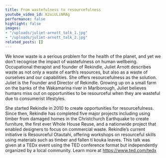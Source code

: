 ```yaml
---
title: From wastefulness to resourcefulness
youtube_video_id: K2uiULiNRAg
performance: false
highlight: false
images:
- "/uploads/juliet-arnott_talk_1.jpg"
- "/uploads/juliet-arnott_talk_2.jpg"
related_posts: []
---
```


We know waste is a serious problem for the health of the planet, and yet we don’t recognise the impact of wastefulness on human wellbeing. Occupational therapist and founder of Rekindle, Juliet Arnott describes waste as not only a waste of earth’s resources, but also as a waste of ourselves and our capabilities. She offers resourcefulness as the solution.
 Juliet is the Founder and Director of Rekindle. Growing up on a small farm on the banks of the Wakamarina river in Marlborough, Juliet believes humans miss out on opportunities to be resourceful when they are wasteful due to consumerist lifestyles.

She started Rekindle in 2010 to create opportunities for resourcefulness. Since then, Rekindle has completed five major projects including using timber from damaged homes in the Christchurch Earthquake to create furniture, the first ever Whole House Reuse, and a nationwide project that enabled designers to focus on commercial waste. Rekindle’s current initiative is Resourceful Otautahi, offering workshops on resourceful skills using materials such as timber and fallen ti kouka leaves. This talk was given at a TEDx event using the TED conference format but independently organized by a local community. Learn more at https://www.ted.com/tedx
